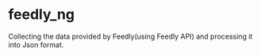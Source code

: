# feedly_ng
Collecting the data provided by Feedly(using Feedly API) and processing it into Json format.
